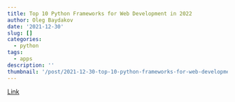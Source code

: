 ```yaml
---
title: Top 10 Python Frameworks for Web Development in 2022
author: Oleg Baydakov
date: '2021-12-30'
slug: []
categories:
  - python
tags:
  - apps
description: ''
thumbnail: '/post/2021-12-30-top-10-python-frameworks-for-web-development-in-2022/images/image.png'
---
```


[Link](https://enlear.academy/top-10-python-frameworks-for-web-development-in-2022-22b37bb03c02)